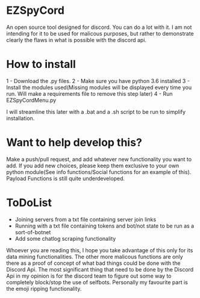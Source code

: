 # EZSpyCord
An open source tool designed for discord. You can do a lot with it. I am not intending for it to be used for malicous purposes, but rather to demonstrate clearly the flaws in what is possible with the discord api.
# How to install
1 - Download the .py files.
2 - Make sure you have python 3.6 installed
3 - Install the modules used(Missing modules will be displayed every time you run. Will make a requirements file to remove this step later)
4 - Run EZSpyCordMenu.py

I will streamline this later with a .bat and a .sh script to be run to simplify installation.
# Want to help develop this?
Make a push/pull request, and add whatever new functionality you want to add. If you add new choices, please keep them exclusive to your own python module(See info functions/Social functions for an example of this). Payload Functions is still quite underdeveloped.
# ToDoList
- Joining servers from a txt file containing server join links
- Running with a txt file containing tokens and bot/not state to be run as a sort-of-botnet
- Add some chatlog scraping functionality

Whoever you are reading this, I hope you take advantage of this only for its data mining functionalities. The other more malicous functions are only there as a proof of concept of what bad things could be done with the Discord Api. The most significant thing that need to be done by the Discord Api in my opinion is for the discord team to figure out some way to completely block/stop the use of selfbots. Personally my favourite part is the emoji ripping functionality.
